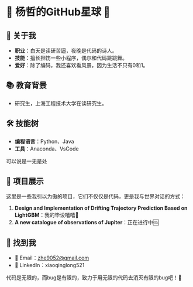 # 🌟 杨哲的GitHub星球 🌟
## 🚀 关于我
- **职业**：白天是读研苦逼，夜晚是代码的诗人。
- **技能**：擅长捯饬一些小程序，偶尔和代码跳跳舞。
- **爱好**：除了编码，我还喜欢看风景，因为生活不只有0和1。
## 📚 教育背景
- 研究生，上海工程技术大学在读研究生。
## 🛠️ 技能树
- **编程语言**：Python、Java
- **工具**：Anaconda、VsCode

可以说是一无是处
## 🎨 项目展示
这里是一些我引以为傲的项目，它们不仅仅是代码，更是我与世界对话的方式：
1. **Design and Implementation of Drifting Trajectory Prediction Based on LightGBM**：我的毕设嘻嘻🤭
2. **A new catalogue of observations of Jupiter**：正在进行中🆒
## 🤝 找到我
- 📧 Email：zhe9052@gmail.com
- 📍 LinkedIn：xiaoqinglong521

代码是无限的，而bug是有限的，致力于用无限的代码去消灭有限的bug吧！🚀

